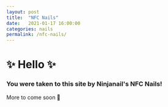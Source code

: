 ```yaml
---
layout: post
title:  "NFC Nails"
date:   2021-01-17 16:00:00
categories: nails
permalink: /nfc-nails/
---
```


# ✨ Hello ✨

### You were taken to this site by Ninjanail's NFC Nails!

More to come soon 🤫
